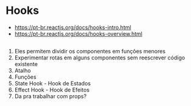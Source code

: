 # Hooks

- https://pt-br.reactjs.org/docs/hooks-intro.html
- https://pt-br.reactjs.org/docs/hooks-overview.html

##  
1. Eles permitem dividir os componentes em funções menores
2. Experimentar rotas em alguns componentes sem reescrever código existente
3. Atalho
4. Funções
5. State Hook - Hook de Estados
6. Effect Hook - Hook de Efeitos
7. Da pra trabalhar com props?
